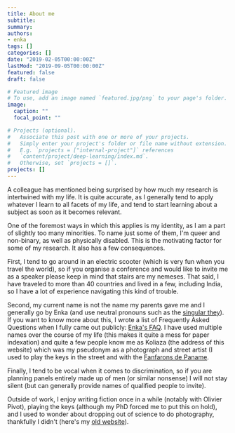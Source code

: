 ```yaml
---
title: About me
subtitle: 
summary: 
authors:
- enka
tags: []
categories: []
date: "2019-02-05T00:00:00Z"
lastMod: "2019-09-05T00:00:00Z"
featured: false
draft: false

# Featured image
# To use, add an image named `featured.jpg/png` to your page's folder. 
image:
  caption: ""
  focal_point: ""

# Projects (optional).
#   Associate this post with one or more of your projects.
#   Simply enter your project's folder or file name without extension.
#   E.g. `projects = ["internal-project"]` references 
#   `content/project/deep-learning/index.md`.
#   Otherwise, set `projects = []`.
projects: []
---
```

A colleague has mentioned being surprised by how much my research is intertwined with my life. It is quite accurate, as I generally tend to apply whatever I learn to all facets of my life, and tend to start learning about a subject as soon as it becomes relevant. 


One of the foremost ways in which this applies is my identity, as I am a part of slightly too many minorities. To name just some of them, I'm queer and non-binary, as well as physically disabled. This is the motivating factor for some of my research. It also has a few consequences.


First, I tend to go around in an electric scooter (which is very fun when you travel the world), so if you organise a conference and would like to invite me as a speaker please keep in mind that stairs are my nemeses. That said, I have traveled to more than 40 countries and lived in a few, including India, so I have a lot of experience navigating this kind of trouble.


Second, my current name is not the name my parents gave me and I generally go by Enka (and use neutral pronouns such as the [singular they](https://en.wikipedia.org/wiki/Singular_they)). If you want to know more about this, I wrote a list of Frequently Asked Questions when I fully came out publicly: [Enka's FAQ](files/FAQ-Enka.pdf). I have used multiple names over the course of my life (this makes it quite a mess for paper indexation) and quite a few people know me as Koliaza (the address of this website) which was my pseudonym as a photograph and street artist (I used to play the keys in the street and with the [Fanfarons de Paname](http://lesfanfaronsdepaname.wix.com/france-paris).  


Finally, I tend to be vocal when it comes to discrimination, so if you are planning panels entirely made up of men (or similar nonsense) I will not stay silent (but can generally provide names of qualified people to invite).

Outside of work, I enjoy writing fiction once in a while (notably with Olivier Pivot), playing the keys (although my PhD forced me to put this on hold), and I used to wonder about dropping out of science to do photography, thankfully I didn't (here's my [old website](http://www.koliaza.com/photo)).

